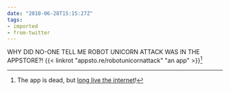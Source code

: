```yaml
---
date: "2010-06-28T15:15:27Z"
tags:
- imported
- from-twitter
---
```

WHY DID NO-ONE TELL ME ROBOT UNICORN ATTACK WAS IN THE APPSTORE?! {{< linkrot "appsto.re/robotunicornattack" "an app" >}}[^1]

[^1]: The app is dead, but [long live the internet](https://www.crazygames.com/game/robot-unicorn-attack)!
